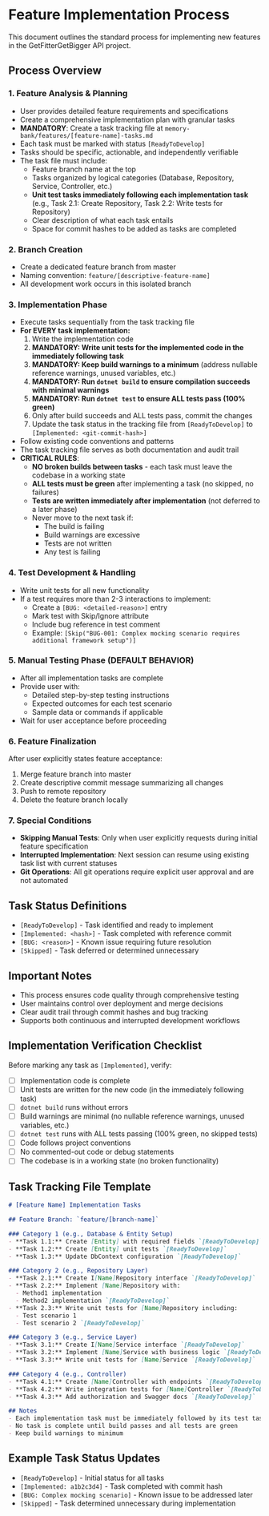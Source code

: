 # Feature Implementation Process

This document outlines the standard process for implementing new features in the GetFitterGetBigger API project.

## Process Overview

### 1. Feature Analysis & Planning
- User provides detailed feature requirements and specifications
- Create a comprehensive implementation plan with granular tasks
- **MANDATORY**: Create a task tracking file at `memory-bank/features/[feature-name]-tasks.md`
- Each task must be marked with status `[ReadyToDevelop]`
- Tasks should be specific, actionable, and independently verifiable
- The task file must include:
  - Feature branch name at the top
  - Tasks organized by logical categories (Database, Repository, Service, Controller, etc.)
  - **Unit test tasks immediately following each implementation task** (e.g., Task 2.1: Create Repository, Task 2.2: Write tests for Repository)
  - Clear description of what each task entails
  - Space for commit hashes to be added as tasks are completed

### 2. Branch Creation
- Create a dedicated feature branch from master
- Naming convention: `feature/[descriptive-feature-name]`
- All development work occurs in this isolated branch

### 3. Implementation Phase
- Execute tasks sequentially from the task tracking file
- **For EVERY task implementation:**
  1. Write the implementation code
  2. **MANDATORY: Write unit tests for the implemented code in the immediately following task**
  3. **MANDATORY: Keep build warnings to a minimum** (address nullable reference warnings, unused variables, etc.)
  4. **MANDATORY: Run `dotnet build` to ensure compilation succeeds with minimal warnings**
  5. **MANDATORY: Run `dotnet test` to ensure ALL tests pass (100% green)**
  6. Only after build succeeds and ALL tests pass, commit the changes
  7. Update the task status in the tracking file from `[ReadyToDevelop]` to `[Implemented: <git-commit-hash>]`
- Follow existing code conventions and patterns
- The task tracking file serves as both documentation and audit trail
- **CRITICAL RULES**:
  - **NO broken builds between tasks** - each task must leave the codebase in a working state
  - **ALL tests must be green** after implementing a task (no skipped, no failures)
  - **Tests are written immediately after implementation** (not deferred to a later phase)
  - Never move to the next task if:
    - The build is failing
    - Build warnings are excessive
    - Tests are not written
    - Any test is failing

### 4. Test Development & Handling
- Write unit tests for all new functionality
- If a test requires more than 2-3 interactions to implement:
  - Create a `[BUG: <detailed-reason>]` entry
  - Mark test with Skip/Ignore attribute
  - Include bug reference in test comment
  - Example: `[Skip("BUG-001: Complex mocking scenario requires additional framework setup")]`

### 5. Manual Testing Phase (DEFAULT BEHAVIOR)
- After all implementation tasks are complete
- Provide user with:
  - Detailed step-by-step testing instructions
  - Expected outcomes for each test scenario
  - Sample data or commands if applicable
- Wait for user acceptance before proceeding

### 6. Feature Finalization
After user explicitly states feature acceptance:
1. Merge feature branch into master
2. Create descriptive commit message summarizing all changes
3. Push to remote repository
4. Delete the feature branch locally

### 7. Special Conditions
- **Skipping Manual Tests**: Only when user explicitly requests during initial feature specification
- **Interrupted Implementation**: Next session can resume using existing task list with current statuses
- **Git Operations**: All git operations require explicit user approval and are not automated

## Task Status Definitions
- `[ReadyToDevelop]` - Task identified and ready to implement
- `[Implemented: <hash>]` - Task completed with reference commit
- `[BUG: <reason>]` - Known issue requiring future resolution
- `[Skipped]` - Task deferred or determined unnecessary

## Important Notes
- This process ensures code quality through comprehensive testing
- User maintains control over deployment and merge decisions
- Clear audit trail through commit hashes and bug tracking
- Supports both continuous and interrupted development workflows

## Implementation Verification Checklist

Before marking any task as `[Implemented]`, verify:

- [ ] Implementation code is complete
- [ ] Unit tests are written for the new code (in the immediately following task)
- [ ] `dotnet build` runs without errors
- [ ] Build warnings are minimal (no nullable reference warnings, unused variables, etc.)
- [ ] `dotnet test` runs with ALL tests passing (100% green, no skipped tests)
- [ ] Code follows project conventions
- [ ] No commented-out code or debug statements
- [ ] The codebase is in a working state (no broken functionality)

## Task Tracking File Template

```markdown
# [Feature Name] Implementation Tasks

## Feature Branch: `feature/[branch-name]`

### Category 1 (e.g., Database & Entity Setup)
- **Task 1.1:** Create [Entity] with required fields `[ReadyToDevelop]`
- **Task 1.2:** Create [Entity] unit tests `[ReadyToDevelop]`
- **Task 1.3:** Update DbContext configuration `[ReadyToDevelop]`

### Category 2 (e.g., Repository Layer)
- **Task 2.1:** Create I[Name]Repository interface `[ReadyToDevelop]`
- **Task 2.2:** Implement [Name]Repository with:
  - Method1 implementation
  - Method2 implementation `[ReadyToDevelop]`
- **Task 2.3:** Write unit tests for [Name]Repository including:
  - Test scenario 1
  - Test scenario 2 `[ReadyToDevelop]`

### Category 3 (e.g., Service Layer)
- **Task 3.1:** Create I[Name]Service interface `[ReadyToDevelop]`
- **Task 3.2:** Implement [Name]Service with business logic `[ReadyToDevelop]`
- **Task 3.3:** Write unit tests for [Name]Service `[ReadyToDevelop]`

### Category 4 (e.g., Controller)
- **Task 4.1:** Create [Name]Controller with endpoints `[ReadyToDevelop]`
- **Task 4.2:** Write integration tests for [Name]Controller `[ReadyToDevelop]`
- **Task 4.3:** Add authorization and Swagger docs `[ReadyToDevelop]`

## Notes
- Each implementation task must be immediately followed by its test task
- No task is complete until build passes and all tests are green
- Keep build warnings to minimum
```

## Example Task Status Updates

- `[ReadyToDevelop]` - Initial status for all tasks
- `[Implemented: a1b2c3d4]` - Task completed with commit hash
- `[BUG: Complex mocking scenario]` - Known issue to be addressed later
- `[Skipped]` - Task determined unnecessary during implementation